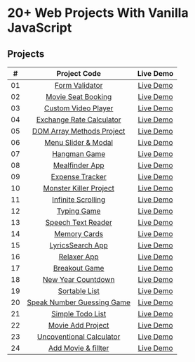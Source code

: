 # 20+ Web Projects With Vanilla JavaScript

## Projects

|  #  |                          Project Code                           |                         Live Demo                          |
| :-: | :-------------------------------------------------------------: | :--------------------------------------------------------: |
| 01  |         [Form Validator](./Projects/01-form-validator/)         |   [Live Demo](https://form-validator-gryo.netlify.app/)    |
| 02  |     [Movie Seat Booking](./Projects/02-movie-seat-booking/)     | [Live Demo](https://movie-seat-booking-gryo.netlify.app/)  |
| 03  |    [Custom Video Player](./Projects/03-custom-video-player/)    | [Live Demo](https://custom-video-player-gryo.netlify.app/) |
| 04  |    [Exchange Rate Calculator](./Projects/04-exchange-rate/)     |    [Live Demo](https://exchange-calc-gryo.netlify.app/)    |
| 05  |  [DOM Array Methods Project](./Projects/05-dOM-array-methods/)  |  [Live Demo](https://dom-array-methods-gryo.netlify.app/)  |
| 06  |     [Menu Slider & Modal](./Projects/06-modal-menu-slider/)     |  [Live Demo](https://modal-menu-slider-gryo.netlify.app/)  |
| 07  |             [Hangman Game](./Projects/07-hangman/)              |       [Live Demo](https://hangman-gryo.netlify.app/)       |
| 08  |          [Mealfinder App](./Projects/08-meal-finder/)           |     [Live Demo](https://mealfinder-gryo.netlify.app/)      |
| 09  |        [Expense Tracker](./Projects/09-expense-tracker/)        |  [Live Demo](https://expenses-tracker-gryo.netlify.app/)   |
| 10  |          [Monster Killer Project](./Projects/10-monster-killer-project/)          |    [Live Demo](https://quran-player-gryo.netlify.app/)     |
| 11  |     [Infinite Scrolling](./Projects/11-infinite-scrolling/)     |    [Live Demo](https://infinite-blog-gryo.netlify.app/)    |
| 12  |             [Typing Game](./Projects/12-type-game/)             |      [Live Demo](https://type-race-gryo.netlify.app/)      |
| 13  |     [Speech Text Reader](./Projects/13-speech-text-reader/)     | [Live Demo](https://speech-text-reader-gryo.netlify.app/)  |
| 14  |           [Memory Cards](./Projects/14-memory-cards/)           |    [Live Demo](https://memory-cards-gryo.netlify.app/)     |
| 15  |        [LyricsSearch App](./Projects/15-lyrics-search/)         |    [Live Demo](https://lyrics-search-gryo.netlify.app/)    |
| 16  |              [Relaxer App](./Projects/16-relaxer/)              |      [Live Demo](https://relaxer-gryo.netlify.app//)       |
| 17  |            [Breakout Game](./Projects/17-breakout/)             |      [Live Demo](https://breakout-gryo.netlify.app/)       |
| 18  |     [New Year Countdown](./Projects/18-new-year-countdown/)     | [Live Demo](https://new-year-countdown-gryo.netlify.app/)  |
| 19  |          [Sortable List](./Projects/19-sortable-list/)          |   [Live Demo](https://sahaba-sorting-gryo.netlify.app/)    |
| 20  | [Speak Number Guessing Game](./Projects/20-speak-number-guess/) |    [Live Demo](https://number-guess-gryo.netlify.app/)     |
| 21  | [Simple Todo List](./Projects/21-simple-todo-list/)             | [Live Demo](https://number-guess-gryo.netlify.app/)        |
| 22  | [Movie Add Project](./Projects/22-movie-adder-project/)           |    [Live Demo](https://number-guess-gryo.netlify.app/)     |
| 23  | [Uncoventional Calculator](./Projects/23-unconventional-calculator/)   |    [Live Demo](https://number-guess-gryo.netlify.app/)     |
| 24  | [Add Movie & fillter](./Projects/24-add-movie-obj/)          |    [Live Demo](https://number-guess-gryo.netlify.app/)     |
